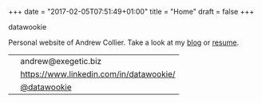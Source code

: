 +++
date = "2017-02-05T07:51:49+01:00"
title = "Home"
draft = false
+++

<div class="row">
	<div class="col-md-12">
		<div class="wookie-handle text-center">
			datawookie
		</div>
	</div>
</div>
<div class="row">
	<div class="col-sm-6">
		<p>Personal website of Andrew Collier. Take a look at my <a href="/blog/">blog</a> or <a href="/resume/">resume</a>.</p>
		<table class="table table-borderless table-sm table-hover">
			<tr><td><i class="fa fa-envelope"></i></td><td>andrew@exegetic.biz</td></tr>
			<tr><td><i class="fab fa-linkedin"></i></td><td><a href="https://www.linkedin.com/in/datawookie/">https://www.linkedin.com/in/datawookie/</a></td></tr>
			<tr><td><i class="fab fa-twitter"></i></td><td><a href="https://twitter.com/datawookie">@datawookie</a></td></tr>
		</table>
	</div>
</div>
